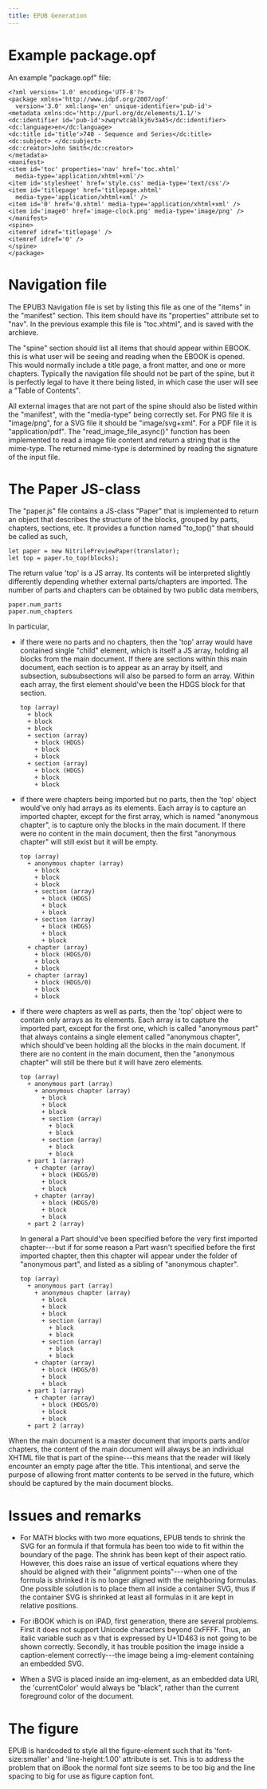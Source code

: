 ```yaml
---
title: EPUB Generation
---
```


# Example package.opf 

An example "package.opf" file:

```ink
<?xml version='1.0' encoding='UTF-8'?>
<package xmlns='http://www.idpf.org/2007/opf' 
  version='3.0' xml:lang='en' unique-identifier='pub-id'>
<metadata xmlns:dc='http://purl.org/dc/elements/1.1/'>
<dc:identifier id='pub-id'>zwqrwtcablkj6v3a45</dc:identifier>
<dc:language>en</dc:language>
<dc:title id='title'>740 - Sequence and Series</dc:title>
<dc:subject> </dc:subject>
<dc:creator>John Smith</dc:creator>
</metadata>
<manifest>
<item id='toc' properties='nav' href='toc.xhtml' 
  media-type='application/xhtml+xml'/>
<item id='stylesheet' href='style.css' media-type='text/css'/>
<item id='titlepage' href='titlepage.xhtml' 
  media-type='application/xhtml+xml' />
<item id='0' href='0.xhtml' media-type='application/xhtml+xml' />
<item id='image0' href='image-clock.png' media-type='image/png' />
</manifest>
<spine>
<itemref idref='titlepage' />
<itemref idref='0' />
</spine>
</package>
```

# Navigation file 

The EPUB3 Navigation file is set by listing this file as one of the 
"items" in the "manifest" section. This item should have its
"properties" attribute set to "nav". In the previous example
this file is "toc.xhtml", and is saved with the archieve.

The "spine" section should list all items that should appear
within EBOOK. this is what user will be seeing and reading
when the EBOOK is opened. This would normally include a
title page, a front matter, and one or more chapters. 
Typically the navigation file should not be part of the
spine, but it is perfectly legal to have it there
being listed, in which case the user will see a "Table of Contents".

All external images that are not part of the spine should
also be listed within the "manifest", with the "media-type" being
correctly set. For PNG file it is "image/png", for a SVG file
it should be "image/svg+xml". For a PDF file it is "application/pdf".
The "read_image_file_async()" function has been implemented to read
a image file content and return a string that is the mime-type.
The returned mime-type is determined by reading the signature
of the input file.

# The Paper JS-class 

The "paper.js" file contains a JS-class "Paper" that is implemented
to return an object that describes the structure of the blocks,
grouped by parts, chapters, sections, etc.
It provides a function named "to_top()" that should be called as 
such,

    let paper = new NitrilePreviewPaper(translator);
    let top = paper.to_top(blocks);

The return value 'top' is a JS array. Its contents will be interpreted
slightly differently depending whether external parts/chapters are imported.
The number of parts and chapters can be obtained by two public data 
members,

    paper.num_parts
    paper.num_chapters

In particular,

- if there were no parts and no chapters, then the 'top' array
  would have contained single "child" element, which is itself
  a JS array, holding
  all blocks from the main document.
  If there are sections within this main document, each
  section is to appear as an array by itself, and subsection, subsubsections
  will also be parsed to form an array. Within each
  array, the first element should've been the HDGS block for that
  section.

  ```
  top (array) 
    + block
    + block
    + block
    + section (array) 
      + block (HDGS)
      + block
      + block
    + section (array)
      + block (HDGS)
      + block
      + block
  ```

- if there were chapters being imported but no parts,
  then the 'top' object would've only had arrays as its elements.
  Each array is to capture an imported chapter,
  except for the first array, which is named "anonymous chapter",
  is to capture only the blocks
  in the main document. 
  If there were no content in the main document, 
  then the first "anonymous chapter" will still exist
  but it will be empty.

  ```
  top (array) 
    + anonymous chapter (array) 
      + block
      + block
      + block
      + section (array) 
        + block (HDGS)
        + block
        + block
      + section (array)
        + block (HDGS)
        + block
        + block
    + chapter (array)
      + block (HDGS/0)
      + block 
      + block
    + chapter (array)
      + block (HDGS/0)
      + block
      + block
  ```

- if there were chapters as well as parts, 
  then the 'top' object were to contain only arrays
  as its elements.
  Each array is to capture the imported part, except
  for the first one, which is called "anonymous part" that
  always contains a single element called "anonymous chapter", which
  should've been holding all the blocks in the main document.
  If there are no content in the main document, 
  then the "anonymous chapter" will still be there
  but it will have zero elements.

  ```
  top (array) 
    + anonymous part (array)
      + anonymous chapter (array) 
        + block
        + block
        + block
        + section (array) 
          + block
          + block
        + section (array)
          + block
          + block
    + part 1 (array)
      + chapter (array)
        + block (HDGS/0)
        + block 
        + block
      + chapter (array)
        + block (HDGS/0)
        + block
        + block
    + part 2 (array)
  ```

  In general a Part should've been specified before the
  very first imported chapter---but if for some reason a Part
  wasn't specified before the first imported chapter, then 
  this chapter will appear under the folder of "anonymous part",
  and listed as a sibling of "anonymous chapter".

  ```
  top (array) 
    + anonymous part (array)
      + anonymous chapter (array) 
        + block
        + block
        + block
        + section (array) 
          + block
          + block
        + section (array)
          + block
          + block
      + chapter (array)
        + block (HDGS/0)
        + block 
        + block
    + part 1 (array)
      + chapter (array)
        + block (HDGS/0)
        + block
        + block
    + part 2 (array)
  ```

When the main document is a master document that imports parts
and/or chapters, the content of the main document will always
be an individual XHTML file that is part of the spine---this
means that the reader will likely encounter an empty page after
the title. This intentional, and serve the purpose of allowing
front matter contents to be served in the future, which
should be captured by the main document blocks.


# Issues and remarks 

- For MATH blocks with two more equations, EPUB tends to shrink
  the SVG for an formula if that formula has been too wide
  to fit within the boundary of the page. The shrink has been
  kept of their aspect ratio. However, this does raise an issue
  of vertical equations where they should be aligned with their
  "alignment points"---when one of the formula is shrinked it
  is no longer aligned with the neighboring formulas. One possible
  solution is to place them all inside a container SVG, thus
  if the container SVG is shrinked at least all formulas in it
  are kept in relative positions.

- For iBOOK which is on iPAD, first generation, there are several
  problems. First it does not support Unicode characters beyond
  0xFFFF. Thus, an italic variable such as v that is expressed
  by U+1D463 is not going to be shown correctly. Secondly, it
  has trouble position the image inside a caption-element
  correctly---the image being a img-element containing an
  embedded SVG. 

- When a SVG is placed inside an img-element, as an embedded data URI,
  the 'currentColor' would always be "black", rather than the current
  foreground color of the document.

# The figure

EPUB is hardcoded to style all the figure-element such 
that its 'font-size:smaller' and 'line-height:1.00' attribute
is set. This is to address the problem that on iBook the normal
font size seems to be too big and the line spacing to big 
for use as figure caption font. 
   




